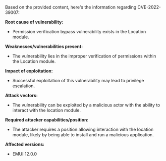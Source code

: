Based on the provided content, here's the information regarding CVE-2022-39007:

**Root cause of vulnerability:**
- Permission verification bypass vulnerability exists in the Location module.

**Weaknesses/vulnerabilities present:**
- The vulnerability lies in the improper verification of permissions within the Location module.

**Impact of exploitation:**
- Successful exploitation of this vulnerability may lead to privilege escalation.

**Attack vectors:**
- The vulnerability can be exploited by a malicious actor with the ability to interact with the location module.

**Required attacker capabilities/position:**
- The attacker requires a position allowing interaction with the location module, likely by being able to install and run a malicious application.

**Affected versions:**
- EMUI 12.0.0